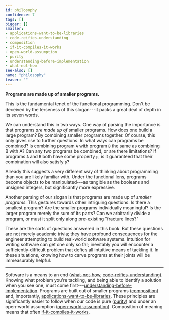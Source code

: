 ```yaml
---
id: philosophy
confidence: 7
tags: []
bigger: []
smaller:
- applications-want-to-be-libraries
- code-reifies-understanding
- composition
- if-it-compiles-it-works
- open-world-assumption
- purity
- understanding-before-implementation
- what-not-how
see-also: []
name: "philosophy"
teaser: ""
---
```


**Programs are made up of smaller programs.**

This is the fundamental tenet of the functional programming. Don't be deceived
by the terseness of this slogan---it packs a great deal of depth in its seven
words.

We can understand this in two ways. One way of parsing the importance is that
programs *are made up of* smaller programs. How does one build a large program?
By combining smaller programs together. Of course, this only gives rise to
further questions. In what ways can programs be combined? Is combining program
`A` with program `B` the same as combining B with A? Can any two programs be
combined, or are there limitations? If programs `A` and `B` both have some
property `p`, is it guaranteed that their combination will also satisfy `p`?

Already this suggests a very different way of thinking about programming than
you are likely familiar with. Under the functional lens, programs become
objects to be manipulated---as tangible as the booleans and unsigned integers,
but significantly more expressive.

Another parsing of our slogan is that programs are made up of *smaller
programs.* This gestures towards other intriguing questions. Is there a smallest
program? Are the smaller programs individually meaningful? Is the larger program
merely the sum of its parts? Can we arbitrarily divide a program, or must it
split only along pre-existing "fracture lines?"

These are the sorts of questions answered in this book. But these questions are
not merely academic trivia; they have profound consequences for the engineer
attempting to build real-world software systems. Intuition for writing software
can get one only so far; inevitably you will encounter a sufficiently-difficult
problem that defies all intuitive means of tackling it. In these situations,
knowing how to carve programs at their joints will be immeasurably helpful.

---

Software is a means to an end ([what-not-how](),
[code-reifies-understanding]()). Knowing what problem you're tackling, and being
able to identify a solution when you see one, must come
first---[understanding-before-implementation](). Programs are built out of
smaller programs ([composition]()) and, importantly,
[applications-want-to-be-libraries](). These principles are significantly easier
to follow when our code is pure ([purity]()) and under an open-world assumption
([open-world-assumption]()). Composition of meaning means that often
[if-it-compiles-it-works]().

